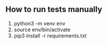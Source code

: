 ## How to run tests manually

1. python3 -m venv env
2. source env/bin/activate
3. pip3 install -r requirements.txt
